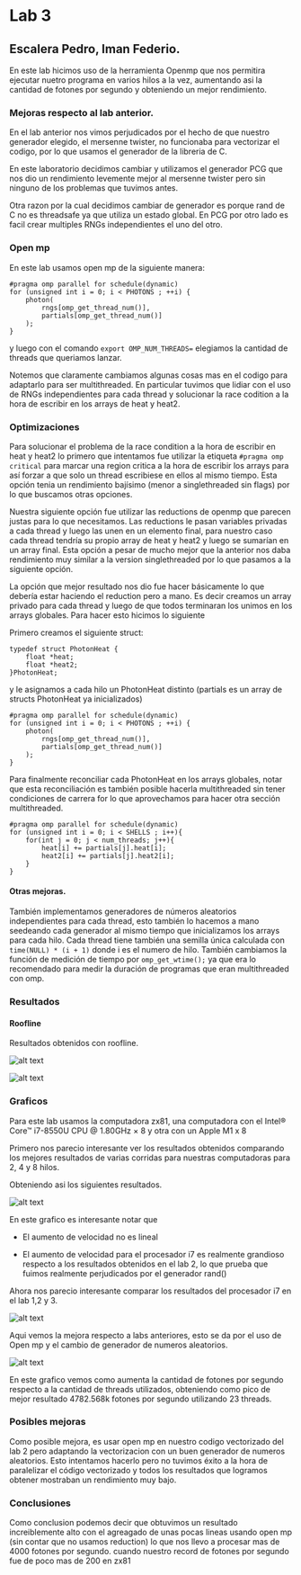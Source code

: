 # Lab 3

  

## Escalera Pedro, Iman Federio.

  

En este lab hicimos uso de la herramienta Openmp que nos permitira ejecutar nuetro programa en varios hilos a la vez, aumentando asi la cantidad de fotones por segundo y obteniendo un mejor rendimiento.

  

### Mejoras respecto al lab anterior.

En el lab anterior nos vimos perjudicados por el hecho de que nuestro generador elegido, el mersenne twister, no funcionaba para vectorizar el codigo, por lo que usamos el generador de la libreria de C.

  

En este laboratorio decidimos cambiar y utilizamos el generador PCG que nos dio un rendimiento levemente mejor al mersenne twister pero sin ninguno de los problemas que tuvimos antes.

  

Otra razon por la cual decidimos cambiar de generador es porque rand de C no es threadsafe ya que utiliza un estado global. En PCG por otro lado es facil crear multiples RNGs independientes el uno del otro.

### Open mp

  

En este lab usamos open mp de la siguiente manera:

    #pragma omp parallel for schedule(dynamic)
    for (unsigned int i = 0; i < PHOTONS ; ++i) {
        photon(
            rngs[omp_get_thread_num()],
            partials[omp_get_thread_num()]
        );
    }

  

y luego con el comando `export OMP_NUM_THREADS=` elegiamos la cantidad de threads que queriamos lanzar.

Notemos que claramente cambiamos algunas cosas mas en el codigo para adaptarlo para ser multithreaded. En particular tuvimos que lidiar con el uso de RNGs independientes para cada thread y solucionar la race codition a la hora de escribir en los arrays de heat y heat2.

### Optimizaciones

Para solucionar el problema de la race condition a la hora de escribir en heat y heat2 lo primero que intentamos fue utilizar la etiqueta `#pragma omp critical` para marcar una region critica a la hora de escribir los arrays para así forzar a que solo un thread escribiese en ellos al mismo tiempo. Esta opción tenia un rendimiento bajísimo (menor a singlethreaded sin flags) por lo que buscamos otras opciones. 

Nuestra siguiente opción fue utilizar las reductions de openmp que parecen justas para lo que necesitamos. Las reductions le pasan variables privadas a cada thread y luego las unen en un elemento final, para nuestro caso cada thread tendría su propio array de heat y heat2 y luego se sumarían en un array final. Esta opción a pesar de mucho mejor que la anterior  nos daba rendimiento muy similar a la version singlethreaded por lo que pasamos a la siguiente opción.

La opción que mejor resultado nos dio fue hacer básicamente lo que debería estar haciendo el reduction pero a mano. Es decir creamos un array privado para cada thread y luego de que todos terminaran los unimos en los arrays globales. Para hacer esto hicimos lo siguiente

Primero creamos el siguiente struct:

    typedef struct PhotonHeat {
        float *heat;
        float *heat2;
    }PhotonHeat;

y le asignamos a cada hilo un PhotonHeat distinto (partials es un array de structs PhotonHeat ya inicializados)

    #pragma omp parallel for schedule(dynamic)
    for (unsigned int i = 0; i < PHOTONS ; ++i) {
        photon(
            rngs[omp_get_thread_num()], 
            partials[omp_get_thread_num()]
        );
    }


Para finalmente reconciliar cada PhotonHeat en los arrays globales, notar que esta reconciliación es también posible hacerla multithreaded sin tener condiciones de carrera for lo que aprovechamos para hacer otra sección multithreaded.

    #pragma omp parallel for schedule(dynamic)
    for (unsigned int i = 0; i < SHELLS ; i++){
        for(int j = 0; j < num_threads; j++){
            heat[i] += partials[j].heat[i];
            heat2[i] += partials[j].heat2[i];
        }
    }

#### Otras mejoras.

También implementamos generadores de números aleatorios independientes para cada thread, esto también lo hacemos a mano seedeando cada generador al mismo tiempo que inicializamos los arrays para cada hilo. Cada thread tiene también una semilla única calculada con `time(NULL) * (i + 1)` donde i es el numero de hilo.
También cambiamos la función de medición de tiempo por `omp_get_wtime();` ya que era lo recomendado para medir la duración de programas que eran multithreaded con omp.

### Resultados

  

#### Roofline

  

Resultados obtenidos con roofline.

![alt text](gra1.png)

  
  

![alt text](gra2.png)

  
  

### Graficos

Para este lab usamos la computadora zx81, una computadora con el Intel® Core™ i7-8550U CPU @ 1.80GHz × 8 y otra con un Apple M1 x 8

Primero nos parecio interesante ver los resultados obtenidos comparando los mejores resultados de varias corridas para nuestras computadoras para 2, 4 y 8 hilos.

Obteniendo asi los siguientes resultados.

  

![alt text](gr1.png)

  

En este grafico es interesante notar que

- El aumento de velocidad no es lineal

- El aumento de velocidad para el procesador i7 es realmente grandioso respecto a los resultados obtenidos en el lab 2, lo que prueba que fuimos realmente perjudicados por el generador rand()

  

Ahora nos parecio interesante comparar los resultados del procesador i7 en el lab 1,2 y 3.

  

![alt text](gr2.png)

  

Aqui vemos la mejora respecto a labs anteriores, esto se da por el uso de Open mp y el cambio de generador de numeros aleatorios.

  
  

![alt text](gra3.png)

En este grafico vemos como aumenta la cantidad de fotones por segundo respecto a la cantidad de threads utilizados, obteniendo como pico de mejor resultado 4782.568k fotones por segundo utilizando 23 threads.

  
  
  

### Posibles mejoras

Como posible mejora, es usar open mp en nuestro codigo vectorizado del lab 2 pero adaptando la vectorizacion con un buen generador de numeros aleatorios. Esto intentamos hacerlo pero no tuvimos éxito a la hora de paralelizar el código vectorizado y todos los resultados que logramos obtener mostraban un rendimiento muy bajo. 

  
  

### Conclusiones

Como conclusion podemos decir que obtuvimos un resultado increiblemente alto con el agreagado de unas pocas lineas usando open mp (sin contar que no usamos reduction) lo que nos llevo a procesar mas de 4000 fotones por segundo. cuando nuestro record de fotones por segundo fue de poco mas de 200 en zx81
